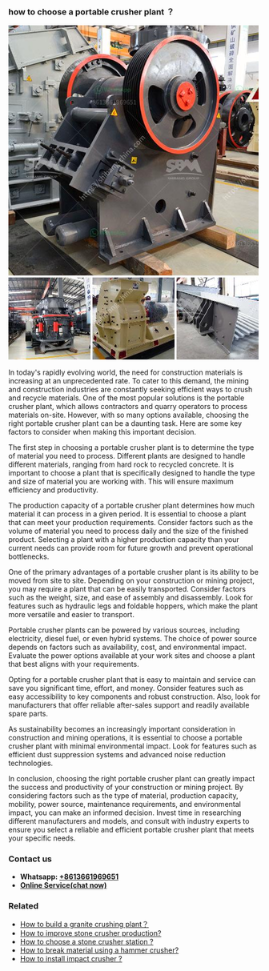 <h3>how to choose a portable crusher plant ？</h3><img src='1701746105.jpg' alt=''><p>In today's rapidly evolving world, the need for construction materials is increasing at an unprecedented rate. To cater to this demand, the mining and construction industries are constantly seeking efficient ways to crush and recycle materials. One of the most popular solutions is the portable crusher plant, which allows contractors and quarry operators to process materials on-site. However, with so many options available, choosing the right portable crusher plant can be a daunting task. Here are some key factors to consider when making this important decision.</p><p>The first step in choosing a portable crusher plant is to determine the type of material you need to process. Different plants are designed to handle different materials, ranging from hard rock to recycled concrete. It is important to choose a plant that is specifically designed to handle the type and size of material you are working with. This will ensure maximum efficiency and productivity.</p><p>The production capacity of a portable crusher plant determines how much material it can process in a given period. It is essential to choose a plant that can meet your production requirements. Consider factors such as the volume of material you need to process daily and the size of the finished product. Selecting a plant with a higher production capacity than your current needs can provide room for future growth and prevent operational bottlenecks.</p><p>One of the primary advantages of a portable crusher plant is its ability to be moved from site to site. Depending on your construction or mining project, you may require a plant that can be easily transported. Consider factors such as the weight, size, and ease of assembly and disassembly. Look for features such as hydraulic legs and foldable hoppers, which make the plant more versatile and easier to transport.</p><p>Portable crusher plants can be powered by various sources, including electricity, diesel fuel, or even hybrid systems. The choice of power source depends on factors such as availability, cost, and environmental impact. Evaluate the power options available at your work sites and choose a plant that best aligns with your requirements.</p><p>Opting for a portable crusher plant that is easy to maintain and service can save you significant time, effort, and money. Consider features such as easy accessibility to key components and robust construction. Also, look for manufacturers that offer reliable after-sales support and readily available spare parts.</p><p>As sustainability becomes an increasingly important consideration in construction and mining operations, it is essential to choose a portable crusher plant with minimal environmental impact. Look for features such as efficient dust suppression systems and advanced noise reduction technologies.</p><p>In conclusion, choosing the right portable crusher plant can greatly impact the success and productivity of your construction or mining project. By considering factors such as the type of material, production capacity, mobility, power source, maintenance requirements, and environmental impact, you can make an informed decision. Invest time in researching different manufacturers and models, and consult with industry experts to ensure you select a reliable and efficient portable crusher plant that meets your specific needs.</p><h3>Contact us</h3><ul><li><strong>Whatsapp:&nbsp;<a href="https://wa.me/8613661969651">+8613661969651</a></strong></li><li><a href="https://swt.shibang-china.com/?git&amp;zhl&amp;how to choose a portable crusher plant ？"><strong>Online Service(chat now)</strong></a></li></ul><h3>Related</h3><ul><li><a href='How to build a granite crushing plant？.md'>How to build a granite crushing plant？</a></li><li><a href='How to improve stone crusher production.md'>How to improve stone crusher production?</a></li><li><a href='How to choose a stone crusher station .md'>How to choose a stone crusher station ?</a></li><li><a href='How to break material using a hammer crusher.md'>How to break material using a hammer crusher?</a></li><li><a href='How to install impact crusher .md'>How to install impact crusher ?</a></li></ul>